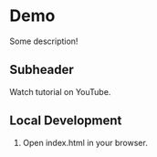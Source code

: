 # Demo

Some description!

## Subheader

Watch tutorial on YouTube. 

## Local Development 

1. Open index.html in your browser. 
